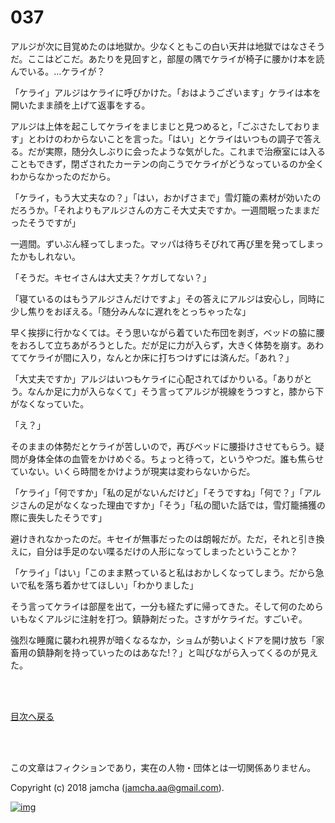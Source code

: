 # 037

アルジが次に目覚めたのは地獄か。少なくともこの白い天井は地獄ではなさそうだ。ここはどこだ。あたりを見回すと，部屋の隅でケライが椅子に腰かけ本を読んでいる。…ケライが？  

「ケライ」アルジはケライに呼びかけた。「おはようございます」ケライは本を開いたまま顔を上げて返事をする。  

アルジは上体を起こしてケライをまじまじと見つめると，「ごぶさたしております」とわけのわからないことを言った。「はい」とケライはいつもの調子で答える。だが実際，随分久しぶりに会ったような気がした。これまで治療室には入ることもできず，閉ざされたカーテンの向こうでケライがどうなっているのか全くわからなかったのだから。  

「ケライ，もう大丈夫なの？」「はい，おかげさまで」雪灯籠の素材が効いたのだろうか。「それよりもアルジさんの方こそ大丈夫ですか。一週間眠ったままだったそうですが」  

一週間。ずいぶん経ってしまった。マッパは待ちそびれて再び里を発ってしまったかもしれない。  

「そうだ。キセイさんは大丈夫？ケガしてない？」  

「寝ているのはもうアルジさんだけですよ」その答えにアルジは安心し，同時に少し焦りをおぼえる。「随分みんなに遅れをとっちゃったな」  

早く挨拶に行かなくては。そう思いながら着ていた布団を剥ぎ，ベッドの脇に腰をおろして立ちあがろうとした。だが足に力が入らず，大きく体勢を崩す。あわててケライが間に入り，なんとか床に打ちつけずには済んだ。「あれ？」  

「大丈夫ですか」アルジはいつもケライに心配されてばかりいる。「ありがとう。なんか足に力が入らなくて」そう言ってアルジが視線をうつすと，膝から下がなくなっていた。  

「え？」  

そのままの体勢だとケライが苦しいので，再びベッドに腰掛けさせてもらう。疑問が身体全体の血管をかけめぐる。ちょっと待って，というやつだ。誰も焦らせていない。いくら時間をかけようが現実は変わらないからだ。  

「ケライ」「何ですか」「私の足がないんだけど」「そうですね」「何で？」「アルジさんの足がなくなった理由ですか」「そう」「私の聞いた話では，雪灯籠捕獲の際に喪失したそうです」  

避けきれなかったのだ。キセイが無事だったのは朗報だが。ただ，それと引き換えに，自分は手足のない喋るだけの人形になってしまったということか？  

「ケライ」「はい」「このまま黙っていると私はおかしくなってしまう。だから急いで私を落ち着かせてほしい」「わかりました」  

そう言ってケライは部屋を出て，一分も経たずに帰ってきた。そして何のためらいもなくアルジに注射を打つ。鎮静剤だった。さすがケライだ。すごいぞ。  

強烈な睡魔に襲われ視界が暗くなるなか，ショムが勢いよくドアを開け放ち「家畜用の鎮静剤を持っていったのはあなた!？」と叫びながら入ってくるのが見えた。  

<br>  
<br>  

[目次へ戻る](https://github.com/jamcha-aa/OblivionReports/blob/master/README.md)  

<br>  
<br>  

この文章はフィクションであり，実在の人物・団体とは一切関係ありません。  

Copyright (c) 2018 jamcha (jamcha.aa@gmail.com).  

[![img](http://i.creativecommons.org/l/by-nc-sa/4.0/88x31.png)](http://creativecommons.org/licenses/by-nc-sa/4.0/deed)